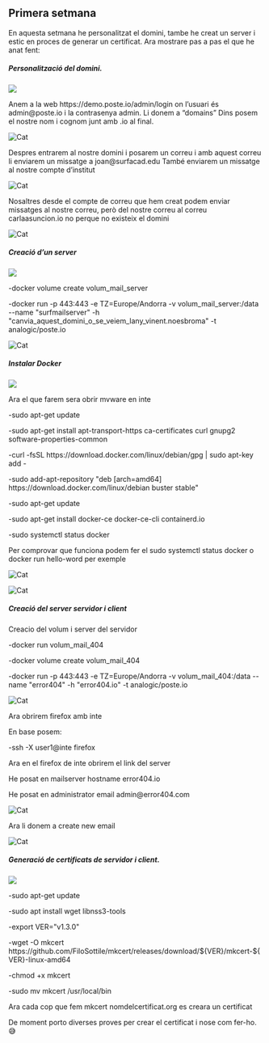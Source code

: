 ## Primera setmana
<p>En aquesta setmana he personalitzat el domini, tambe he creat un server i estic en proces de generar un certificat. Ara mostrare pas a pas el que he anat fent:</p>
<h5>Personalitzaci&oacute; del domini.</h5>
<p><img src="https://img.icons8.com/android/24/000000/domain.png" /></p>
<p>Anem a la web https://demo.poste.io/admin/login on l&rsquo;usuari &eacute;s admin@poste.io i la contrasenya admin. Li donem a &ldquo;domains&rdquo; Dins posem el nostre nom i cognom junt amb .io al final.
<p><img src="https://user-images.githubusercontent.com/71402147/109630249-feeefd80-7b44-11eb-9e85-1a509f7a0117.png" alt="Cat"></p>
Despres entrarem al nostre domini i posarem un correu i amb aquest correu li enviarem un missatge a joan@surfacad.edu Tamb&eacute; enviarem un missatge al nostre compte d&rsquo;institut</p>
<p><img src="https://user-images.githubusercontent.com/71402147/109632927-d583a100-7b47-11eb-9d91-5b00f110a743.png" alt="Cat"></p>
<p>Nosaltres desde el compte de correu que hem creat podem enviar missatges al nostre correu, però del nostre correu al correu carlaasuncion.io no perque no existeix el domini</p>
<p><img src="https://user-images.githubusercontent.com/71402147/109631329-24303b80-7b46-11eb-8f54-6f3a17e05858.png" alt="Cat"></p>
<h5>Creaci&oacute; d&rsquo;un server</h5>
<p><img src="https://img.icons8.com/dusk/64/000000/server.png" /></p>
<p>-docker volume create volum_mail_server</p>
<p>-docker run -p 443:443 -e TZ=Europe/Andorra -v volum_mail_server:/data --name "surfmailserver" -h "canvia_aquest_domini_o_se_veiem_lany_vinent.noesbroma" -t analogic/poste.io</p>
<p><img src="https://user-images.githubusercontent.com/71402147/109635382-9571ed80-7b4a-11eb-8826-a79fc710e5b3.png" alt="Cat"></p>
<h5>Instalar Docker </h5>
<img src="https://img.icons8.com/color/48/000000/docker.png"/>
<p>Ara el que farem sera obrir mvware en inte</p>
<p>-sudo apt-get update</p>
<p>-sudo apt-get install apt-transport-https ca-certificates curl gnupg2 software-properties-common</p>
<p>-curl -fsSL https://download.docker.com/linux/debian/gpg | sudo apt-key add -</p>
<p>-sudo add-apt-repository "deb [arch=amd64] https://download.docker.com/linux/debian buster stable"</p>
<p>-sudo apt-get update</p>
<p>-sudo apt-get install docker-ce docker-ce-cli containerd.io</p>
<p>-sudo systemctl status docker</p>
<p>Per comprovar que funciona podem fer el sudo systemctl status docker o docker run hello-word per exemple</p>
<p><img src="https://user-images.githubusercontent.com/71402147/109636191-93f4f500-7b4b-11eb-848c-3c65448ebe5d.png" alt="Cat"></p>
<p><img src="https://user-images.githubusercontent.com/71402147/109636040-6019cf80-7b4b-11eb-88c3-b894ed9c5f8a.png" alt="Cat"></p>
<h5>Creació del server servidor i client</h5>
<p>Creacio del volum i server del servidor</p>
<p>-docker run volum_mail_404</p>
<p>-docker volume create volum_mail_404</p>
<p>-docker run -p 443:443 -e TZ=Europe/Andorra -v volum_mail_404:/data --name "error404" -h "error404.io" -t analogic/poste.io</p>
<p><img src="https://user-images.githubusercontent.com/71402147/109638075-da4b5380-7b4d-11eb-9d46-7d43c84561ba.png" alt="Cat"></p>
<p>Ara obrirem firefox amb inte</p>
<p>En base posem:</p>
<p>-ssh -X user1@inte firefox</p>
<p>Ara en el firefox de inte obrirem el link del server</p>
<p>He posat en mailserver hostname error404.io</p>
<p>He posat en administrator email admin@error404.com</p>
<p><img src="https://user-images.githubusercontent.com/71402147/109650561-ad06a180-7b5d-11eb-9096-54f23543fc1d.png" alt="Cat"></p>
<p>Ara li donem a create new email</p>
<p><img src="https://user-images.githubusercontent.com/71402147/109653354-3a97c080-7b61-11eb-9f53-ceb884329198.png" alt="Cat"></p>

<h5>Generaci&oacute; de certificats de servidor i client.</h5>
<p><img src="https://img.icons8.com/doodle/48/000000/certificate.png" /></p>
<p>-sudo apt-get update</p>
<p>-sudo apt install wget libnss3-tools</p>
<p>-export VER="v1.3.0"</p>
<p>-wget -O mkcert https://github.com/FiloSottile/mkcert/releases/download/${VER}/mkcert-${VER}-linux-amd64</p>
<p>-chmod +x mkcert</p>  
<p>-sudo mv mkcert /usr/local/bin</p> 
<p>Ara cada cop que fem mkcert nomdelcertificat.org es creara un certificat</p>  
<p>De moment porto diverses proves per crear el certificat i nose com fer-ho. 😅</p>
<div class="well">
